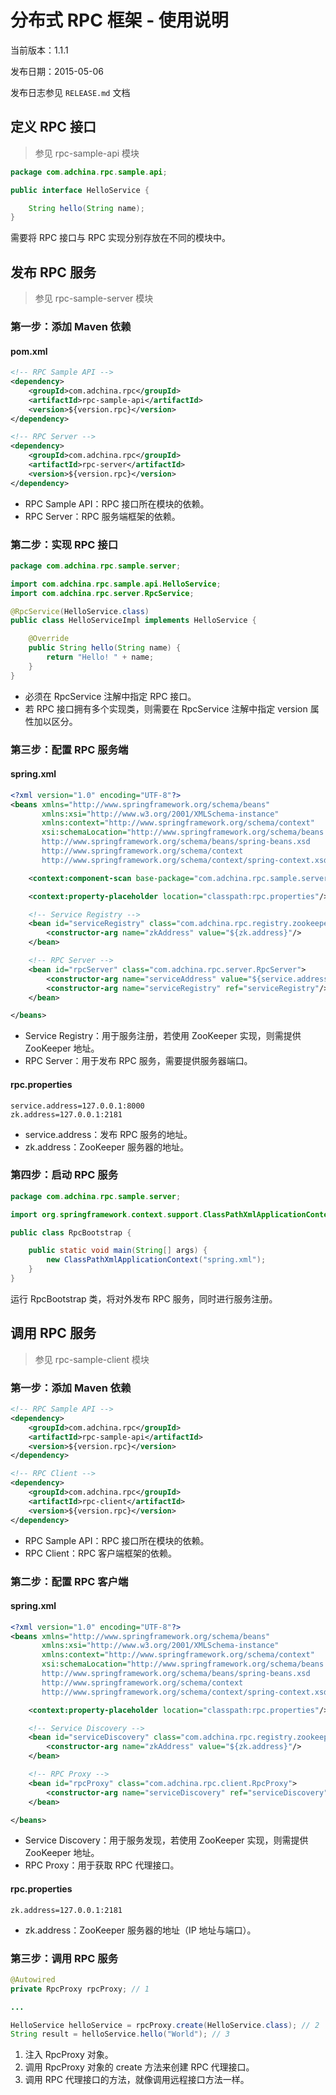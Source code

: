 # 分布式 RPC 框架 - 使用说明

当前版本：1.1.1

发布日期：2015-05-06

发布日志参见 `RELEASE.md` 文档

## 定义 RPC 接口

> 参见 rpc-sample-api 模块

```java
package com.adchina.rpc.sample.api;

public interface HelloService {

    String hello(String name);
}
```

需要将 RPC 接口与 RPC 实现分别存放在不同的模块中。

## 发布 RPC 服务

> 参见 rpc-sample-server 模块

### 第一步：添加 Maven 依赖

#### pom.xml

```xml
<!-- RPC Sample API -->
<dependency>
    <groupId>com.adchina.rpc</groupId>
    <artifactId>rpc-sample-api</artifactId>
    <version>${version.rpc}</version>
</dependency>

<!-- RPC Server -->
<dependency>
    <groupId>com.adchina.rpc</groupId>
    <artifactId>rpc-server</artifactId>
    <version>${version.rpc}</version>
</dependency>
```

- RPC Sample API：RPC 接口所在模块的依赖。
- RPC Server：RPC 服务端框架的依赖。


### 第二步：实现 RPC 接口

```java
package com.adchina.rpc.sample.server;

import com.adchina.rpc.sample.api.HelloService;
import com.adchina.rpc.server.RpcService;

@RpcService(HelloService.class)
public class HelloServiceImpl implements HelloService {

    @Override
    public String hello(String name) {
        return "Hello! " + name;
    }
}
```

- 必须在 RpcService 注解中指定 RPC 接口。
- 若 RPC 接口拥有多个实现类，则需要在 RpcService 注解中指定 version 属性加以区分。

### 第三步：配置 RPC 服务端

#### spring.xml

```xml
<?xml version="1.0" encoding="UTF-8"?>
<beans xmlns="http://www.springframework.org/schema/beans"
       xmlns:xsi="http://www.w3.org/2001/XMLSchema-instance"
       xmlns:context="http://www.springframework.org/schema/context"
       xsi:schemaLocation="http://www.springframework.org/schema/beans
       http://www.springframework.org/schema/beans/spring-beans.xsd
       http://www.springframework.org/schema/context
       http://www.springframework.org/schema/context/spring-context.xsd">

    <context:component-scan base-package="com.adchina.rpc.sample.server"/>

    <context:property-placeholder location="classpath:rpc.properties"/>

    <!-- Service Registry -->
    <bean id="serviceRegistry" class="com.adchina.rpc.registry.zookeeper.ZooKeeperServiceRegistry">
        <constructor-arg name="zkAddress" value="${zk.address}"/>
    </bean>

    <!-- RPC Server -->
    <bean id="rpcServer" class="com.adchina.rpc.server.RpcServer">
        <constructor-arg name="serviceAddress" value="${service.address}"/>
        <constructor-arg name="serviceRegistry" ref="serviceRegistry"/>
    </bean>

</beans>
```

- Service Registry：用于服务注册，若使用 ZooKeeper 实现，则需提供 ZooKeeper 地址。
- RPC Server：用于发布 RPC 服务，需要提供服务器端口。

#### rpc.properties

```properties
service.address=127.0.0.1:8000
zk.address=127.0.0.1:2181
```

- service.address：发布 RPC 服务的地址。
- zk.address：ZooKeeper 服务器的地址。

### 第四步：启动 RPC 服务

```java
package com.adchina.rpc.sample.server;

import org.springframework.context.support.ClassPathXmlApplicationContext;

public class RpcBootstrap {

    public static void main(String[] args) {
        new ClassPathXmlApplicationContext("spring.xml");
    }
}
```

运行 RpcBootstrap 类，将对外发布 RPC 服务，同时进行服务注册。

## 调用 RPC 服务

> 参见 rpc-sample-client 模块

### 第一步：添加 Maven 依赖

```xml
<!-- RPC Sample API -->
<dependency>
    <groupId>com.adchina.rpc</groupId>
    <artifactId>rpc-sample-api</artifactId>
    <version>${version.rpc}</version>
</dependency>

<!-- RPC Client -->
<dependency>
    <groupId>com.adchina.rpc</groupId>
    <artifactId>rpc-client</artifactId>
    <version>${version.rpc}</version>
</dependency>
```

- RPC Sample API：RPC 接口所在模块的依赖。
- RPC Client：RPC 客户端框架的依赖。

### 第二步：配置 RPC 客户端

#### spring.xml

```xml
<?xml version="1.0" encoding="UTF-8"?>
<beans xmlns="http://www.springframework.org/schema/beans"
       xmlns:xsi="http://www.w3.org/2001/XMLSchema-instance"
       xmlns:context="http://www.springframework.org/schema/context"
       xsi:schemaLocation="http://www.springframework.org/schema/beans
       http://www.springframework.org/schema/beans/spring-beans.xsd
       http://www.springframework.org/schema/context
       http://www.springframework.org/schema/context/spring-context.xsd">

    <context:property-placeholder location="classpath:rpc.properties"/>

    <!-- Service Discovery -->
    <bean id="serviceDiscovery" class="com.adchina.rpc.registry.zookeeper.ZooKeeperServiceDiscovery">
        <constructor-arg name="zkAddress" value="${zk.address}"/>
    </bean>

    <!-- RPC Proxy -->
    <bean id="rpcProxy" class="com.adchina.rpc.client.RpcProxy">
        <constructor-arg name="serviceDiscovery" ref="serviceDiscovery"/>
    </bean>

</beans>
```

- Service Discovery：用于服务发现，若使用 ZooKeeper 实现，则需提供 ZooKeeper 地址。
- RPC Proxy：用于获取 RPC 代理接口。

#### rpc.properties

```properties
zk.address=127.0.0.1:2181
```

- zk.address：ZooKeeper 服务器的地址（IP 地址与端口）。

### 第三步：调用 RPC 服务

```java
@Autowired
private RpcProxy rpcProxy; // 1

...

HelloService helloService = rpcProxy.create(HelloService.class); // 2
String result = helloService.hello("World"); // 3
```

1. 注入 RpcProxy 对象。
2. 调用 RpcProxy 对象的 create 方法来创建 RPC 代理接口。
3. 调用 RPC 代理接口的方法，就像调用远程接口方法一样。
